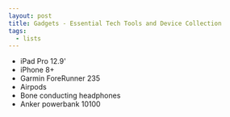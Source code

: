 ```yaml
---  
layout: post
title: Gadgets - Essential Tech Tools and Device Collection
tags:
  - lists
---
```


* iPad Pro 12.9'
* iPhone 8+
* Garmin ForeRunner 235
* Airpods
* Bone conducting headphones
* Anker powerbank 10100
